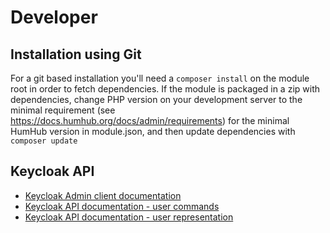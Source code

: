 # Developer

## Installation using Git

For a git based installation you'll need a `composer install` on the module root in order to fetch dependencies. If the module is packaged in a zip with dependencies, change PHP version on your development server to the minimal requirement (see https://docs.humhub.org/docs/admin/requirements) for the minimal HumHub version in module.json, and then update dependencies with `composer update`

## Keycloak API

- [Keycloak Admin client documentation](https://github.com/MohammadWaleed/keycloak-admin-client)
- [Keycloak API documentation - user commands](https://www.keycloak.org/docs-api/11.0/rest-api/#_users_resource)
- [Keycloak API documentation - user representation](https://www.keycloak.org/docs-api/11.0/rest-api/#_userrepresentation)
